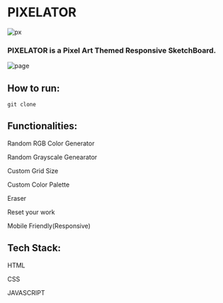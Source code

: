 # PIXELATOR

![px](https://user-images.githubusercontent.com/52736997/126060261-8a9da317-839d-4511-8a09-4785bf4bc586.PNG)



### PIXELATOR is a Pixel Art Themed Responsive SketchBoard.

![page](https://user-images.githubusercontent.com/52736997/126060464-70319d67-e3dc-4a5e-adc4-aee7578c33cb.PNG)


## How to run:

`
git clone 
`


## Functionalities:

Random RGB Color Generator

Random Grayscale Genearator

Custom Grid Size

Custom Color Palette

Eraser

Reset your work

Mobile Friendly(Responsive)


## Tech Stack:

HTML

CSS

JAVASCRIPT
